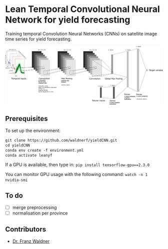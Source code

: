 # Lean Temporal Convolutional Neural Network for yield forecasting
Training temporal Convolution Neural Networks (CNNs) on satellite image time series for yield forecasting.

![Model architecture](figures/yieldcnn_architecture.png)


## Prerequisites
To set up the environment:

```
git clone https://github.com/waldnerf/yieldCNN.git
cd yieldCNN
conda env create -f environment.yml
conda activate leanyf
```

If a GPU is available, then type in:
```pip install tensorflow-gpu==2.3.0```

You can monitor GPU usage with the following command: 
```watch -n 1 nvidia-smi```

## To do
-  [ ] merge preprocessing
-  [ ] normalisation per province 

## Contributors
 - [Dr. Franz Waldner](https://scholar.google.com/citations?user=4z2zcXwAAAAJ&hl=en&oi=ao)



